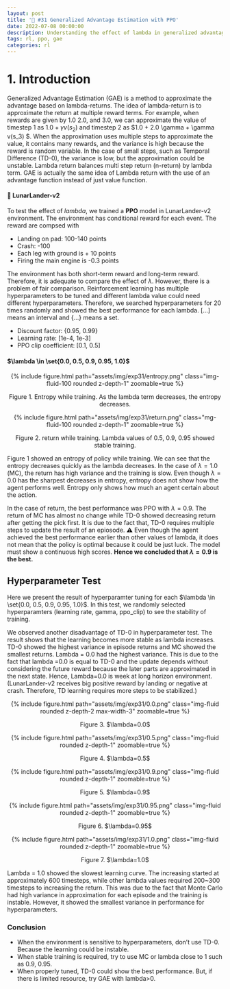 ```yaml
---
layout: post
title: '🎯 #31 Generalized Advantage Estimation with PPO'
date: 2022-07-08 00:00:00
description: Understanding the effect of lambda in generalized advantage estimation with proximal policy gradient
tags: rl, ppo, gae
categories: rl
---
```


# 1. Introduction 

Generalized Advantage Estimation (GAE) is a method to approximate the advantage based on lambda-returns. The idea of lambda-return is to approximate the return at multiple reward terms. For example, when rewards are given by 1.0 2.0, and 3.0, we can approximate the value of timestep 1 as $1.0 + \gamma v(s_2)$ and timestep 2 as $1.0 + 2.0 \gamma + \gamma v(s_3)  $. When the approximation uses multiple steps to approximate the value, it contains many rewards, and the variance is high because the reward is random variable. In the case of small steps, such as Temporal Difference (TD-0), the variance is low, but the approximation could be unstable. Lambda return balances multi step return (n-return) by lambda term. GAE is actually the same idea of Lambda return with the use of an advantage function instead of just value function. 


#### 🚀 LunarLander-v2 
To test the effect of $lambda$, we trained a **PPO** model in LunarLander-v2 environment. The environment has conditional reward for each event. The reward are compsed with

* Landing on pad: 100-140 points 
* Crash: -100 
* Each leg with ground is + 10 points 
* Firing the main engine is -0.3 points  

The environment has both short-term reward and long-term reward. Therefore, it is adequate to compare the effect of $\lambda$. However, there is a problem of fair comparison. Reinforcement learning has multiple hyperparameters to be tuned and different lambda value could need different hyperparameters. Therefore, we searched hyperparameters for 20 times randomly and showed the best performance for each lambda. […] means an interval and {…} means a set. 
* Discount factor: {0.95, 0.99}
* Learning rate: [1e-4, 1e-3]
* PPO clip coefficient: [0.1, 0.5]

<!-- TODO insert the gae equation  -->


#### $\lambda \in \set{0.0, 0.5, 0.9, 0.95, 1.0}$

<center>
<div class="row">
    <div class="w-50">
        {% include figure.html path="assets/img/exp31/entropy.png" class="img-fluid-100 rounded z-depth-1" zoomable=true %}
        <p>Figure 1. Entropy while training. As the lambda term decreases, the entropy decreases. </p>
    </div>
    <div class="w-50">
        {% include figure.html path="assets/img/exp31/return.png" class="mg-fluid-100 rounded z-depth-1" zoomable=true %}
        <p>Figure 2. return while training. Lambda values of 0.5, 0.9, 0.95 showed stable training.</p>
    </div>
</div>
</center>

Figure 1 showed an entropy of policy while training. We can see that the entropy decreases quickly as the lambda decreases. In the case of $\lambda=1.0$ (MC), the return has high variance and the training is slow. Even though $\lambda=0.0$ has the sharpest decreases in entropy, entropy does not show how the agent performs well. Entropy only shows how much an agent certain about the action. 

In the case of return, the best performance was PPO with $\lambda=0.9$. The return of MC has almost no change while TD-0 showed decreasing return after getting the pick first. It is due to the fact that, TD-0 requires multiple steps to update the result of an epiosode. ⚠️ Even though the agent achieved the best performance earlier than other values of lambda, it does not mean that the policy is optimal because it could be just luck. The model must show a continuous high scores.  **Hence we concluded that $\lambda=0.9$ is the best.**


## Hyperparameter Test

Here we present the result of hyperparamter tuning for each $\lambda \in \set{0.0, 0.5, 0.9, 0.95, 1.0}$. In this test, we randomly selected hyperparamters (learning rate, gamma, ppo_clip) to see the stability of training. 



We observed another disadvantage of TD-0 in hyperparameter test. The result shows that the learning becomes more stable as lambda increases. TD-0 showed the highest variance in episode returns and MC showed the smallest returns.  Lambda = 0.0 had the highest variance.  This is due to the fact that lambda =0.0 is equal to TD-0 and the update depends without considering the future reward because the later parts are approximated in the next state. Hence, Lambda=0.0 is week at long horizon environment. (LunarLander-v2 receives big positive reward by landing or negative at crash. Therefore, TD learning requires more steps to be stabilized.)


<center>
<div class="row mt-3">
        {% include figure.html path="assets/img/exp31/0.0.png" class="img-fluid rounded z-depth-2 max-width-3" zoomable=true %}
</div>
<p> Figure 3. $\lambda=0.0$ </p>
</center>

<center>
<div class="row mt-3">
        {% include figure.html path="assets/img/exp31/0.5.png" class="img-fluid rounded z-depth-1" zoomable=true %}
</div>
<p> Figure 4. $\lambda=0.5$  </p>
</center>



<center>
<div class="row mt-3">
        {% include figure.html path="assets/img/exp31/0.9.png" class="img-fluid rounded z-depth-1" zoomable=true %}
</div>
<p> Figure 5. $\lambda=0.9$</p>
</center>

<center>
<div class="row mt-3">
        {% include figure.html path="assets/img/exp31/0.95.png" class="img-fluid rounded z-depth-1" zoomable=true %}
</div>
<p> Figure 6. $\lambda=0.95$ </p>
</center>


<center>
<div class="row mt-3">
        {% include figure.html path="assets/img/exp31/1.0.png" class="img-fluid rounded z-depth-1" zoomable=true %}
</div>
<p> Figure 7. $\lambda=1.0$  </p>
</center>

Lambda = 1.0 showed the slowest learning curve. The increasing started at approximately 600 timesteps, while other lambda values required 200~300 timesteps to increasing the return. This was due to the fact that Monte Carlo had high variance in approximation for each episode and the training is instable. However, it showed the smallest variance in performance for hyperparameters. 


### Conclusion

* When the environment is sensitive to hyperparameters, don’t use TD-0. Because the learning could be instable. 
* When stable training is required, try to use MC or lambda close to 1 such as 0.9, 0.95. 
* When properly tuned, TD-0 could show the best performance. But, if there is limited resource, try GAE with lambda>0. 
